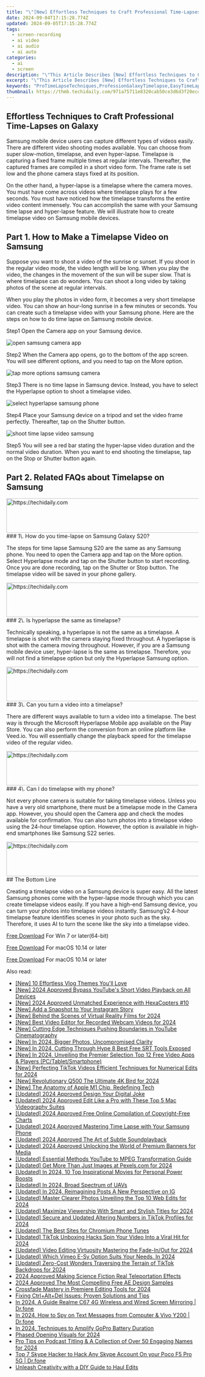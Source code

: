 ```yaml
---
title: "\"[New] Effortless Techniques to Craft Professional Time-Lapses on Galaxy for 2024\""
date: 2024-09-04T17:15:28.774Z
updated: 2024-09-05T17:15:28.774Z
tags: 
  - screen-recording
  - ai video
  - ai audio
  - ai auto
categories: 
  - ai
  - screen
description: "\"This Article Describes [New] Effortless Techniques to Craft Professional Time-Lapses on Galaxy for 2024\""
excerpt: "\"This Article Describes [New] Effortless Techniques to Craft Professional Time-Lapses on Galaxy for 2024\""
keywords: "ProTimeLapseTechniques,ProfessionGalaxyTimelapse,EasyTimeLapseCrafting,TimeLapseProfessionalism,GalaxyTimeLapseMethods,EffortlessTimeCapture,SpaceLapsesEaseTechniques"
thumbnail: https://thmb.techidaily.com/971a75711e8320cab50ce3d6d3f20ecd50a3ca9874f23293eacb87d6417f00bb.jpg
---
```


## Effortless Techniques to Craft Professional Time-Lapses on Galaxy

Samsung mobile device users can capture different types of videos easily. There are different video shooting modes available. You can choose from super slow-motion, timelapse, and even hyper-lapse. Timelapse is capturing a fixed frame multiple times at regular intervals. Thereafter, the captured frames are compiled in a short video form. The frame rate is set low and the phone camera stays fixed at its position.

On the other hand, a hyper-lapse is a timelapse where the camera moves. You must have come across videos where timelapse plays for a few seconds. You must have noticed how the timelapse transforms the entire video content immensely. You can accomplish the same with your Samsung time lapse and hyper-lapse feature. We will illustrate how to create timelapse video on Samsung mobile devices.

## Part 1\. How to Make a Timelapse Video on Samsung

Suppose you want to shoot a video of the sunrise or sunset. If you shoot in the regular video mode, the video length will be long. When you play the video, the changes in the movement of the sun will be super slow. That is where timelapse can do wonders. You can shoot a long video by taking photos of the scene at regular intervals.

When you play the photos in video form, it becomes a very short timelapse video. You can show an hour-long sunrise in a few minutes or seconds. You can create such a timelapse video with your Samsung phone. Here are the steps on how to do time lapse on Samsung mobile device.

Step1 Open the Camera app on your Samsung device.

![open samsung camera app](https://images.wondershare.com/filmora/article-images/2022/11/open-samsung-camera-app.jpg)

Step2 When the Camera app opens, go to the bottom of the app screen. You will see different options, and you need to tap on the More option.

![tap more options samsung camera](https://images.wondershare.com/filmora/article-images/2022/11/tap-more-options-samsung-camera.jpg)

Step3 There is no time lapse in Samsung device. Instead, you have to select the Hyperlapse option to shoot a timelapse video.

![select hyperlapse samsung phone](https://images.wondershare.com/filmora/article-images/2022/11/select-hyperlapse-samsung-phone.jpg)

Step4 Place your Samsung device on a tripod and set the video frame perfectly. Thereafter, tap on the Shutter button.

![shoot time lapse video samsung](https://images.wondershare.com/filmora/article-images/2022/11/shoot-time-lapse-video-samsung.jpg)

Step5 You will see a red bar stating the hyper-lapse video duration and the normal video duration. When you want to end shooting the timelapse, tap on the Stop or Shutter button again.

## Part 2\. Related FAQs about Timelapse on Samsung

<!-- affiliate ads begin -->
<a href="https://aligracehair.sjv.io/c/5597632/2006946/19272" target="_top" id="2006946">
  <img src="//a.impactradius-go.com/display-ad/19272-2006946" border="0" alt="https://techidaily.com" width="728" height="90"/>
</a>
<img height="0" width="0" src="https://aligracehair.sjv.io/i/5597632/2006946/19272" style="position:absolute;visibility:hidden;" border="0" />
<!-- affiliate ads end -->
### 1\. How do you time-lapse on Samsung Galaxy S20?

The steps for time lapse Samsung S20 are the same as any Samsung phone. You need to open the Camera app and tap on the More option. Select Hyperlapse mode and tap on the Shutter button to start recording. Once you are done recording, tap on the Shutter or Stop button. The timelapse video will be saved in your phone gallery.

<!-- affiliate ads begin -->
<a href="https://appsumo.8odi.net/c/5597632/2123740/7443" target="_top" id="2123740">
  <img src="//a.impactradius-go.com/display-ad/7443-2123740" border="0" alt="https://techidaily.com" width="728" height="90"/>
</a>
<img height="0" width="0" src="https://appsumo.8odi.net/i/5597632/2123740/7443" style="position:absolute;visibility:hidden;" border="0" />
<!-- affiliate ads end -->
### 2\. Is hyperlapse the same as timelapse?

Technically speaking, a hyperlapse is not the same as a timelapse. A timelapse is shot with the camera staying fixed throughout. A hyperlapse is shot with the camera moving throughout. However, if you are a Samsung mobile device user, hyper-lapse is the same as timelapse. Therefore, you will not find a timelapse option but only the Hyperlapse Samsung option.

<!-- affiliate ads begin -->
<a href="https://aligracehair.sjv.io/c/5597632/1972684/19272" target="_top" id="1972684">
  <img src="//a.impactradius-go.com/display-ad/19272-1972684" border="0" alt="https://techidaily.com" width="728" height="90"/>
</a>
<img height="0" width="0" src="https://aligracehair.sjv.io/i/5597632/1972684/19272" style="position:absolute;visibility:hidden;" border="0" />
<!-- affiliate ads end -->
### 3\. Can you turn a video into a timelapse?

There are different ways available to turn a video into a timelapse. The best way is through the Microsoft Hyperlapse Mobile app available on the Play Store. You can also perform the conversion from an online platform like Veed.io. You will essentially change the playback speed for the timelapse video of the regular video.

<!-- affiliate ads begin -->
<a href="https://laganoo.pxf.io/c/5597632/1484939/16446" target="_top" id="1484939">
  <img src="//a.impactradius-go.com/display-ad/16446-1484939" border="0" alt="https://techidaily.com" width="728" height="90"/>
</a>
<img height="0" width="0" src="https://laganoo.pxf.io/i/5597632/1484939/16446" style="position:absolute;visibility:hidden;" border="0" />
<!-- affiliate ads end -->
### 4\. Can I do timelapse with my phone?

Not every phone camera is suitable for taking timelapse videos. Unless you have a very old smartphone, there must be a timelapse mode in the Camera app. However, you should open the Camera app and check the modes available for confirmation. You can also turn photos into a timelapse video using the 24-hour timelapse option. However, the option is available in high-end smartphones like Samsung S22 series.

<!-- affiliate ads begin -->
<a href="https://appsumo.8odi.net/c/5597632/2049388/7443" target="_top" id="2049388">
  <img src="//a.impactradius-go.com/display-ad/7443-2049388" border="0" alt="https://techidaily.com" width="728" height="90"/>
</a>
<img height="0" width="0" src="https://appsumo.8odi.net/i/5597632/2049388/7443" style="position:absolute;visibility:hidden;" border="0" />
<!-- affiliate ads end -->
## The Bottom Line

Creating a timelapse video on a Samsung device is super easy. All the latest Samsung phones come with the hyper-lapse mode through which you can create timelapse videos easily. If you have a high-end Samsung device, you can turn your photos into timelapse videos instantly. Samsung’s2 4-hour timelapse feature identifies scenes in your photo such as the sky. Therefore, it uses AI to turn the scene like the sky into a timelapse video.

[Free Download](https://tools.techidaily.com/wondershare/filmora/download/) For Win 7 or later(64-bit)

[Free Download](https://tools.techidaily.com/wondershare/filmora/download/) For macOS 10.14 or later

[Free Download](https://tools.techidaily.com/wondershare/filmora/download/) For macOS 10.14 or later

<ins class="adsbygoogle"
     style="display:block"
     data-ad-format="autorelaxed"
     data-ad-client="ca-pub-7571918770474297"
     data-ad-slot="1223367746"></ins>

<ins class="adsbygoogle"
     style="display:block"
     data-ad-format="autorelaxed"
     data-ad-client="ca-pub-7571918770474297"
     data-ad-slot="1223367746"></ins>



<ins class="adsbygoogle"
     style="display:block"
     data-ad-client="ca-pub-7571918770474297"
     data-ad-slot="8358498916"
     data-ad-format="auto"
     data-full-width-responsive="true"></ins>


<span class="atpl-alsoreadstyle">Also read:</span>
<div><ul>
<li><a href="https://article-knowledge.techidaily.com/new-10-effortless-vlog-themes-youll-love/"><u>[New] 10 Effortless Vlog Themes You'll Love</u></a></li>
<li><a href="https://article-knowledge.techidaily.com/new-2024-approved-bypass-youtubes-short-video-playback-on-all-devices/"><u>[New] 2024 Approved  Bypass YouTube's Short Video Playback on All Devices</u></a></li>
<li><a href="https://article-knowledge.techidaily.com/new-2024-approved-unmatched-experience-with-hexacopters-10/"><u>[New] 2024 Approved  Unmatched Experience with HexaCopters #10</u></a></li>
<li><a href="https://extra-tips.techidaily.com/new-add-a-snapshot-to-your-instagram-story/"><u>[New] Add a Snapshot to Your Instagram Story</u></a></li>
<li><a href="https://article-knowledge.techidaily.com/new-behind-the-scenes-of-virtual-reality-films-for-2024/"><u>[New] Behind the Scenes of Virtual Reality Films for 2024</u></a></li>
<li><a href="https://screen-capture.techidaily.com/new-best-video-editor-for-recorded-webcam-videos-for-2024/"><u>[New] Best Video Editor for Recorded Webcam Videos for 2024</u></a></li>
<li><a href="https://youtube-clips.techidaily.com/new-cutting-edge-techniques-pushing-boundaries-in-youtube-cinematography/"><u>[New] Cutting Edge Techniques  Pushing Boundaries in YouTube Cinematography</u></a></li>
<li><a href="https://article-knowledge.techidaily.com/new-in-2024-bigger-photos-uncompromised-clarity/"><u>[New] In 2024, Bigger Photos, Uncompromised Clarity</u></a></li>
<li><a href="https://article-knowledge.techidaily.com/new-in-2024-cutting-through-hype-8-best-free-srt-tools-exposed/"><u>[New] In 2024, Cutting Through Hype  8 Best Free SRT Tools Exposed</u></a></li>
<li><a href="https://article-knowledge.techidaily.com/new-in-2024-unveiling-the-premier-selection-top-12-free-video-apps-and-players-pctabletsmartphone/"><u>[New] In 2024, Unveiling the Premier Selection  Top 12 Free Video Apps & Players (PC/Tablet/Smartphone)</u></a></li>
<li><a href="https://article-knowledge.techidaily.com/new-perfecting-tiktok-videos-efficient-techniques-for-numerical-edits-for-2024/"><u>[New] Perfecting TikTok Videos  Efficient Techniques for Numerical Edits for 2024</u></a></li>
<li><a href="https://article-knowledge.techidaily.com/new-revolutionary-q500-the-ultimate-4k-bird-for-2024/"><u>[New] Revolutionary Q500  The Ultimate 4K Bird for 2024</u></a></li>
<li><a href="https://article-knowledge.techidaily.com/new-the-anatomy-of-apple-m1-chip-redefining-tech/"><u>[New] The Anatomy of Apple M1 Chip, Redefining Tech</u></a></li>
<li><a href="https://article-knowledge.techidaily.com/updated-2024-approved-design-your-digital-joke/"><u>[Updated] 2024 Approved  Design Your Digital Joke</u></a></li>
<li><a href="https://article-knowledge.techidaily.com/updated-2024-approved-edit-like-a-pro-with-these-top-5-mac-videography-suites/"><u>[Updated] 2024 Approved  Edit Like a Pro with These Top 5 Mac Videography Suites</u></a></li>
<li><a href="https://article-knowledge.techidaily.com/updated-2024-approved-free-online-compilation-of-copyright-free-charts/"><u>[Updated] 2024 Approved  Free Online Compilation of Copyright-Free Charts</u></a></li>
<li><a href="https://article-knowledge.techidaily.com/updated-2024-approved-mastering-time-lapse-with-your-samsung-phone/"><u>[Updated] 2024 Approved  Mastering Time Lapse with Your Samsung Phone</u></a></li>
<li><a href="https://article-knowledge.techidaily.com/updated-2024-approved-the-art-of-subtle-soundplayback/"><u>[Updated] 2024 Approved  The Art of Subtle Soundplayback</u></a></li>
<li><a href="https://article-knowledge.techidaily.com/updated-2024-approved-unlocking-the-world-of-premium-banners-for-media/"><u>[Updated] 2024 Approved  Unlocking the World of Premium Banners for Media</u></a></li>
<li><a href="https://article-knowledge.techidaily.com/updated-essential-methods-youtube-to-mpeg-transformation-guide/"><u>[Updated] Essential Methods  YouTube to MPEG Transformation Guide</u></a></li>
<li><a href="https://article-knowledge.techidaily.com/updated-get-more-than-just-images-at-pexelscom-for-2024/"><u>[Updated] Get More Than Just Images at Pexels.com for 2024</u></a></li>
<li><a href="https://article-knowledge.techidaily.com/updated-in-2024-10-top-inspirational-movies-for-personal-power-boosts/"><u>[Updated] In 2024, 10 Top Inspirational Movies for Personal Power Boosts</u></a></li>
<li><a href="https://article-knowledge.techidaily.com/updated-in-2024-broad-spectrum-of-uavs/"><u>[Updated] In 2024, Broad Spectrum of UAVs</u></a></li>
<li><a href="https://instagram-video-files.techidaily.com/updated-in-2024-reimagining-posts-a-new-perspective-on-ig/"><u>[Updated] In 2024, Reimagining Posts  A New Perspective on IG</u></a></li>
<li><a href="https://article-knowledge.techidaily.com/updated-master-clearer-photos-unveiling-the-top-10-web-edits-for-2024/"><u>[Updated] Master Clearer Photos  Unveiling the Top 10 Web Edits for 2024</u></a></li>
<li><a href="https://article-knowledge.techidaily.com/updated-maximize-viewership-with-smart-and-stylish-titles-for-2024/"><u>[Updated] Maximize Viewership With Smart and Stylish Titles for 2024</u></a></li>
<li><a href="https://article-knowledge.techidaily.com/updated-secure-and-updated-altering-numbers-in-tiktok-profiles-for-2024/"><u>[Updated] Secure and Updated  Altering Numbers in TikTok Profiles for 2024</u></a></li>
<li><a href="https://article-knowledge.techidaily.com/updated-the-best-sites-for-chromium-phone-tunes/"><u>[Updated] The Best Sites for Chromium Phone Tunes</u></a></li>
<li><a href="https://article-knowledge.techidaily.com/updated-tiktok-unboxing-hacks-spin-your-video-into-a-viral-hit-for-2024/"><u>[Updated] TikTok Unboxing Hacks  Spin Your Video Into a Viral Hit for 2024</u></a></li>
<li><a href="https://article-knowledge.techidaily.com/updated-video-editing-virtuosity-mastering-the-fade-inout-for-2024/"><u>[Updated] Video Editing Virtuosity  Mastering the Fade-In/Out for 2024</u></a></li>
<li><a href="https://vimeo-videos.techidaily.com/updated-which-vimeo-e-sy-option-suits-your-needs-in-2024/"><u>[Updated] Which Vimeo E-Sy Option Suits Your Needs, In 2024</u></a></li>
<li><a href="https://fox-cloud.techidaily.com/updated-zero-cost-wonders-traversing-the-terrain-of-tiktok-backdrops-for-2024/"><u>[Updated] Zero-Cost Wonders  Traversing the Terrain of TikTok Backdrops for 2024</u></a></li>
<li><a href="https://extra-approaches.techidaily.com/2024-approved-making-science-fiction-real-teleportation-effects/"><u>2024 Approved  Making Science Fiction Real  Teleportation Effects</u></a></li>
<li><a href="https://some-approaches.techidaily.com/2024-approved-the-most-compelling-free-ae-design-samples/"><u>2024 Approved  The Most Compelling Free AE Design Samples</u></a></li>
<li><a href="https://article-knowledge.techidaily.com/crossfade-mastery-in-premiere-editing-tools-for-2024/"><u>Crossfade Mastery in Premiere Editing Tools for 2024</u></a></li>
<li><a href="https://common-error.techidaily.com/fixing-ctrlplusaltplusdel-issues-proven-solutions-and-tips/"><u>Fixing Ctrl+Alt+Del Issues: Proven Solutions and Tips</u></a></li>
<li><a href="https://screen-mirror.techidaily.com/in-2024-a-guide-realme-c67-4g-wireless-and-wired-screen-mirroring-drfone-by-drfone-android/"><u>In 2024, A Guide Realme C67 4G Wireless and Wired Screen Mirroring | Dr.fone</u></a></li>
<li><a href="https://android-location-track.techidaily.com/in-2024-how-to-spy-on-text-messages-from-computer-and-vivo-y200-drfone-by-drfone-virtual-android/"><u>In 2024, How to Spy on Text Messages from Computer & Vivo Y200 | Dr.fone</u></a></li>
<li><a href="https://article-knowledge.techidaily.com/in-2024-techniques-to-amplify-gopro-battery-duration/"><u>In 2024, Techniques to Amplify GoPro Battery Duration</u></a></li>
<li><a href="https://extra-approaches.techidaily.com/phased-opening-visuals-for-2024/"><u>Phased Opening Visuals for 2024</u></a></li>
<li><a href="https://article-knowledge.techidaily.com/pro-tips-on-podcast-titling-and-a-collection-of-over-50-engaging-names-for-2024/"><u>Pro Tips on Podcast Titling & A Collection of Over 50 Engaging Names for 2024</u></a></li>
<li><a href="https://location-social.techidaily.com/top-7-skype-hacker-to-hack-any-skype-account-on-your-poco-f5-pro-5g-drfone-by-drfone-virtual-android/"><u>Top 7 Skype Hacker to Hack Any Skype Account On your Poco F5 Pro 5G | Dr.fone</u></a></li>
<li><a href="https://article-knowledge.techidaily.com/unleash-creativity-with-a-diy-guide-to-haul-edits/"><u>Unleash Creativity with a DIY Guide to Haul Edits</u></a></li>
</ul></div>
